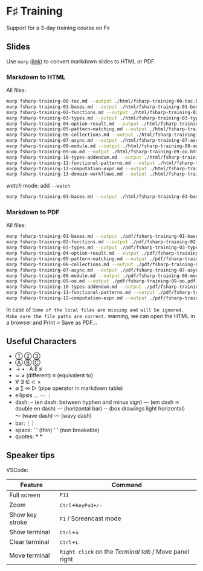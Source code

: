 # F♯ Training

Support for a 3-day training course on F♯

## Slides

Use `marp` ([link](https://marp.app)) to convert markdown slides to HTML or PDF.

### Markdown to HTML

All files:

```bash
marp fsharp-training-00-toc.md --output ./html/fsharp-training-00-toc.html --theme themes/d-edge.css
marp fsharp-training-01-bases.md --output ./html/fsharp-training-01-bases.html --theme themes/d-edge.css
marp fsharp-training-02-functions.md --output ./html/fsharp-training-02-functions.html --theme themes/d-edge.css
marp fsharp-training-03-types.md --output ./html/fsharp-training-03-types.html --theme themes/d-edge.css
marp fsharp-training-04-option-result.md --output ./html/fsharp-training-04-option-result.html --theme themes/d-edge.css
marp fsharp-training-05-pattern-matching.md --output ./html/fsharp-training-05-pattern-matching.html --theme themes/d-edge.css
marp fsharp-training-06-collections.md --output ./html/fsharp-training-06-collections.html --theme themes/d-edge.css
marp fsharp-training-07-async.md --output ./html/fsharp-training-07-async.html --theme themes/d-edge.css
marp fsharp-training-08-module.md --output ./html/fsharp-training-08-module.html --theme themes/d-edge.css
marp fsharp-training-09-oo.md --output ./html/fsharp-training-09-oo.html --theme themes/d-edge.css
marp fsharp-training-10-types-addendum.md --output ./html/fsharp-training-10-types-addendum.html --theme themes/d-edge.css
marp fsharp-training-11-functional-patterns.md --output ./html/fsharp-training-11-functional-patterns.html --theme themes/d-edge.css
marp fsharp-training-12-computation-expr.md --output ./html/fsharp-training-12-computation-expr.html --theme themes/d-edge.css
marp fsharp-training-13-domain-workflows.md --output ./html/fsharp-training-13-domain-workflows.html --theme themes/d-edge.css
```

*watch* mode: add `--watch`

```bash
marp fsharp-training-01-bases.md --output ./html/fsharp-training-01-bases.html --theme themes/d-edge.css --watch
```

### Markdown to PDF

All files:

```bash
marp fsharp-training-01-bases.md --output ./pdf/fsharp-training-01-bases.pdf --theme themes/d-edge.css --allow-local-files
marp fsharp-training-02-functions.md --output ./pdf/fsharp-training-02-functions.pdf --theme themes/d-edge.css --allow-local-files
marp fsharp-training-03-types.md --output ./pdf/fsharp-training-03-types.pdf --theme themes/d-edge.css --allow-local-files
marp fsharp-training-04-option-result.md --output ./pdf/fsharp-training-04-option-result.pdf --theme themes/d-edge.css --allow-local-files
marp fsharp-training-05-pattern-matching.md --output ./pdf/fsharp-training-05-pattern-matching.pdf --theme themes/d-edge.css --allow-local-files
marp fsharp-training-06-collections.md --output ./pdf/fsharp-training-06-collections.pdf --theme themes/d-edge.css --allow-local-files
marp fsharp-training-07-async.md --output ./pdf/fsharp-training-07-async.pdf --theme themes/d-edge.css --allow-local-files
marp fsharp-training-08-module.md --output ./pdf/fsharp-training-08-module.pdf --theme themes/d-edge.css --allow-local-files
marp fsharp-training-09-oo.md --output ./pdf/fsharp-training-09-oo.pdf --theme themes/d-edge.css --allow-local-files
marp fsharp-training-10-types-addendum.md --output ./pdf/fsharp-training-10-types-addendum.pdf --theme themes/d-edge.css --allow-local-files
marp fsharp-training-11-functional-patterns.md --output ./pdf/fsharp-training-11-functional-patterns.pdf --theme themes/d-edge.css --allow-local-files
marp fsharp-training-12-computation-expr.md --output ./pdf/fsharp-training-12-computation-expr.pdf --theme themes/d-edge.css --allow-local-files
```

In case of `Some of the local files are missing and will be ignored. Make sure the file paths are correct.` warning, we can open the HTML in a browser and Print > Save as PDF...

## Useful Characters

- ① ② ③
- Ⓐ Ⓑ Ⓒ
- → • · À É ♯
- ≃ ≠ (different) ≡ (equivalent to)
- ∀ ∃ ∈ ⊂ ×
- ∅ ∑ ∞ ▷ (pipe operator in markdown table)
- ellipsis … ⋯ ︙
- dash: – (en dash: between hyphen and minus sign) — (em dash ≃ double en dash) ― (horizontal bar) ─ (box drawings light horizontal) \
  〜 (wave dash) 〰 (wavy dash)
- bar: ┆｜
- space: ' ' (thin) ' ' (non breakable)
- quotes: ❝ ❞

## Speaker tips

VSCode:

| Feature         | Command                                                |
|-----------------|--------------------------------------------------------|
| Full screen     | <kbd>F11</kbd>                                         |
| Zoom            | <kbd>Ctrl</kbd>+<kbd>KeyPad+/-</kbd>                   |
| Show key stroke | <kbd>F1</kbd> / Screencast mode                        |
| Show terminal   | <kbd>Ctrl</kbd>+<kbd>ù</kbd>                           |
| Clear terminal  | <kbd>Ctrl</kbd>+<kbd>L</kbd>                           |
| Move terminal   | `Right click` on the *Terminal tab* / Move panel right |
